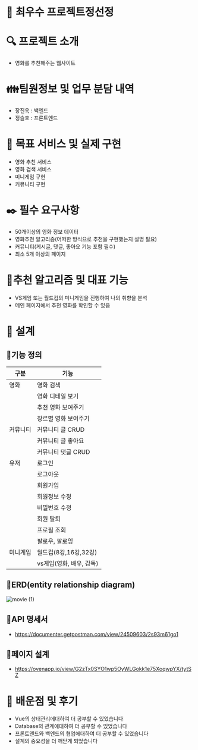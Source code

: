 # 🌟 최우수 프로젝트정선정
# 🔍 프로젝트 소개

- 영화를 추천해주는 웹사이트

# 👪팀원정보 및 업무 분담 내역

- 장진욱 : 백엔드
- 정슬호 : 프론트엔드

# 📌 목표 서비스 및 실제 구현

- 영화 추천 서비스
- 영화 검색 서비스
- 미니게임 구현
- 커뮤니티 구현

# ✒️ 필수 요구사항

- 50개이상의 영화 정보 데이터
- 영화추천 알고리즘(어떠한 방식으로 추천을 구현했는지 설명 필요)
- 커뮤니티(게시글, 댓글, 좋아요 기능 포함 필수)
- 최소 5개 이상의 페이지

# 🔨추천 알고리즘 및 대표 기능

- VS게임 또는 월드컵의 미니게임을 진행하여 나의 취향을 분석
- 메인 페이지에서 추천 영화를 확인할 수 있음

# 📱 설계

## 📝기능 정의

| 구분     | 기능                     |
| -------- | ------------------------ |
| 영화     | 영화 검색                |
|          | 영화 디테일 보기         |
|          | 추천 영화 보여주기       |
|          | 장르별 영화 보여주기     |
| 커뮤니티 | 커뮤니티 글 CRUD         |
|          | 커뮤니티 글 좋아요       |
|          | 커뮤니티 댓글 CRUD       |
| 유저     | 로그인                   |
|          | 로그아웃                 |
|          | 회원가입                 |
|          | 회원정보 수정            |
|          | 비밀번호 수정            |
|          | 회원 탈퇴                |
|          | 프로필 조회              |
|          | 팔로우, 팔로잉           |
| 미니게임 | 월드컵(8강,16강,32강)    |
|          | vs게임(영화, 배우, 감독) |

## 📝ERD(entity relationship diagram)

![movie (1)](https://github.com/Jeongseulho/wooko_movies/assets/110578739/5e3ae43c-1318-454c-993a-6179951fc786)

## 📝API 명세서

- https://documenter.getpostman.com/view/24509603/2s93m61go1

## 📝페이지 설계

- https://ovenapp.io/view/G2zTx0SYO1wp5OyWLGokk1e75XoqwpYX/tytSZ

# 📖 배운점 및 후기

- Vue의 상태관리에대하여 더 공부할 수 있었습니다
- Database의 관계에대하여 더 공부할 수 있었습니다
- 프론트엔드와 백엔드의 협업에대하여 더 공부할 수 있었습니다
- 설계의 중요성을 더 깨닫게 되었습니다
